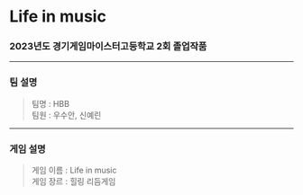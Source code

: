 # Life in music
### 2023년도 경기게임마이스터고등학교 2회 졸업작품
---  
### 팀 설명
> 팀명 : HBB      
> 팀원 : 우수안, 신예린
---    
### 게임 설명
> 게임 이름 : Life in music   
> 게임 장르 : 힐링 리듬게임
